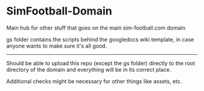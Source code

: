 # SimFootball-Domain
Main hub for other stuff that goes on the main sim-football.com domain

gs folder contains the scripts behind the googledocs wiki template, in case anyone wants to make sure it's all good.

-------------------------------------

Should be able to upload this repo (except the gs folder) directly to the root directory of the domain and everything will be in its correct place. 

Additional checks might be necessary for other things like assets, etc. 
